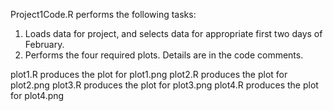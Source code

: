Project1Code.R performs the following tasks:

1. Loads data for project, and selects data for appropriate first two days of February.
2. Performs the four required plots. Details are in the code comments.

plot1.R produces the plot for plot1.png
plot2.R produces the plot for plot2.png
plot3.R produces the plot for plot3.png
plot4.R produces the plot for plot4.png
